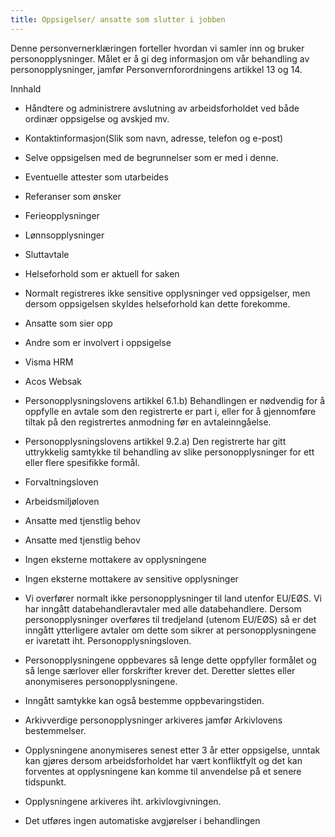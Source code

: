 ```yaml
---
title: Oppsigelser/ ansatte som slutter i jobben
---
```



  

Denne personvernerklæringen forteller hvordan vi samler inn og bruker personopplysninger. Målet er å gi deg informasjon om vår behandling av personopplysninger, jamfør Personvernforordningens artikkel 13 og 14.

  

Innhald

*   Håndtere og administrere avslutning av arbeidsforholdet ved både ordinær oppsigelse og avskjed mv.  
    
*   Kontaktinformasjon(Slik som navn, adresse, telefon og e-post)  
    
*   Selve oppsigelsen med de begrunnelser som er med i denne.  
    
*   Eventuelle attester som utarbeides  
    
*   Referanser som ønsker  
    
*   Ferieopplysninger  
    
*   Lønnsopplysninger  
    
*   Sluttavtale  
    
*   Helseforhold som er aktuell for saken  
    
*   Normalt registreres ikke sensitive opplysninger ved oppsigelser, men dersom oppsigelsen skyldes helseforhold kan dette forekomme.  
    
*   Ansatte som sier opp  
    
*   Andre som er involvert i oppsigelse  
    
*   Visma HRM  
    
*   Acos Websak  
    
*   Personopplysningslovens artikkel 6.1.b) Behandlingen er nødvendig for å oppfylle en avtale som den registrerte er part i, eller for å gjennomføre tiltak på den registrertes anmodning før en avtaleinngåelse.  
    
*   Personopplysningslovens artikkel 9.2.a) Den registrerte har gitt uttrykkelig samtykke til behandling av slike personopplysninger for ett eller flere spesifikke formål.  
    
*   Forvaltningsloven  
    
*   Arbeidsmiljøloven  
    
*   Ansatte med tjenstlig behov  
    
*   Ansatte med tjenstlig behov  
    
*   Ingen eksterne mottakere av opplysningene  
    
*   Ingen eksterne mottakere av sensitive opplysninger  
    
*   Vi overfører normalt ikke personopplysninger til land utenfor EU/EØS. Vi har inngått databehandleravtaler med alle databehandlere. Dersom personopplysninger overføres til tredjeland (utenom EU/EØS) så er det inngått ytterligere avtaler om dette som sikrer at personopplysningene er ivaretatt iht. Personopplysningsloven.  
    
*   Personopplysningene oppbevares så lenge dette oppfyller formålet og så lenge særlover eller forskrifter krever det. Deretter slettes eller anonymiseres personopplysningene.  
    
*   Inngått samtykke kan også bestemme oppbevaringstiden.  
    
*   Arkivverdige personopplysninger arkiveres jamfør Arkivlovens bestemmelser.  
    
*   Opplysningene anonymiseres senest etter 3 år etter oppsigelse, unntak kan gjøres dersom arbeidsforholdet har vært konfliktfylt og det kan forventes at opplysningene kan komme til anvendelse på et senere tidspunkt.  
    
*   Opplysningene arkiveres iht. arkivlovgivningen.  
    
*   Det utføres ingen automatiske avgjørelser i behandlingen